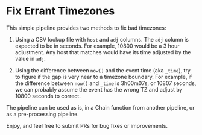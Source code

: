 # Fix Errant Timezones

This simple pipeline provides two methods to fix bad timezones:

1) Using a CSV lookup file with `host` and `adj` columns. The `adj` column is expected to be in seconds. For example, 10800 would be a 3 hour adjustment. Any host that matches would have its time adjusted by the value in `adj`.

2) Using the difference between `now()` and the event time (aka `_time`), try to figure if the gap is very near to a timezone boundary. For example, if the difference between `now()` and `_time` is 3h00m07s, or 10807 seconds, we can probably assume the event has the wrong TZ and adjust by 10800 seconds to correct.

The pipeline can be used as is, in a Chain function from another pipeline, or as a pre-processing pipeline.

Enjoy, and feel free to submit PRs for bug fixes or improvements.
